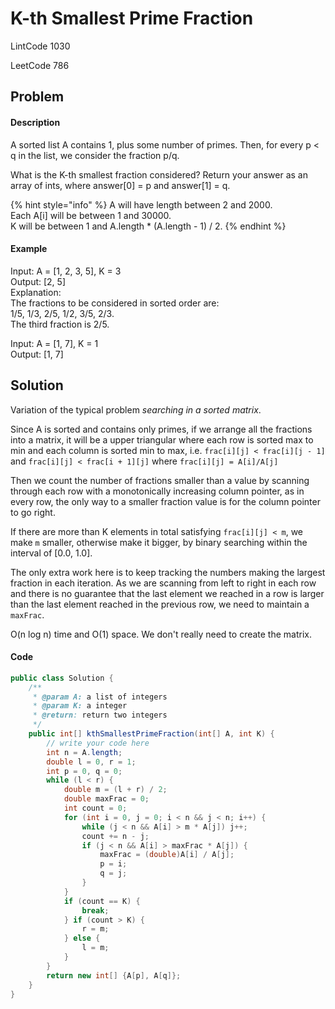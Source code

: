 # K-th Smallest Prime Fraction

LintCode 1030

LeetCode 786

## Problem

#### Description

A sorted list A contains 1, plus some number of primes. Then, for every p &lt; q in the list, we consider the fraction p/q.

What is the K-th smallest fraction considered? Return your answer as an array of ints, where answer\[0\] = p and answer\[1\] = q.

{% hint style="info" %}
A will have length between 2 and 2000.  
Each A\[i\] will be between 1 and 30000.  
K will be between 1 and A.length \* \(A.length - 1\) / 2.
{% endhint %}

#### Example

Input: A = \[1, 2, 3, 5\], K = 3  
Output: \[2, 5\]  
Explanation:  
The fractions to be considered in sorted order are:  
1/5, 1/3, 2/5, 1/2, 3/5, 2/3.  
The third fraction is 2/5.

Input: A = \[1, 7\], K = 1  
Output: \[1, 7\]

## Solution

Variation of the typical problem _searching in a sorted matrix_.

Since A is sorted and contains only primes, if we arrange all the fractions into a matrix, it will be a upper triangular where each row is sorted max to min and each column is sorted min to max, i.e. `frac[i][j] < frac[i][j - 1]` and `frac[i][j] < frac[i + 1][j]` where `frac[i][j] = A[i]/A[j]`

Then we count the number of fractions smaller than a value by scanning through each row with a monotonically increasing column pointer, as in every row, the only way to a smaller fraction value is for the column pointer to go right.

 If there are more than K elements in total satisfying `frac[i][j] < m`, we make `m` smaller, otherwise make it bigger, by binary searching within the interval of \[0.0, 1.0\].

The only extra work here is to keep tracking the numbers making the largest fraction in each iteration. As we are scanning from left to right in each row and there is no guarantee that the last element we reached in a row is larger than the last element reached in the previous row, we need to maintain a `maxFrac`.

O\(n log n\) time and O\(1\) space. We don't really need to create the matrix.

#### Code

```java
public class Solution {
    /**
     * @param A: a list of integers
     * @param K: a integer
     * @return: return two integers
     */
    public int[] kthSmallestPrimeFraction(int[] A, int K) {
        // write your code here
        int n = A.length;
        double l = 0, r = 1;
        int p = 0, q = 0;
        while (l < r) {
            double m = (l + r) / 2;
            double maxFrac = 0;
            int count = 0;
            for (int i = 0, j = 0; i < n && j < n; i++) {
                while (j < n && A[i] > m * A[j]) j++;
                count += n - j;
                if (j < n && A[i] > maxFrac * A[j]) {
                    maxFrac = (double)A[i] / A[j];
                    p = i;
                    q = j;
                }
            }
            if (count == K) {
                break;
            } if (count > K) {
                r = m;
            } else {
                l = m;
            }
        }
        return new int[] {A[p], A[q]};
    }
}
```

